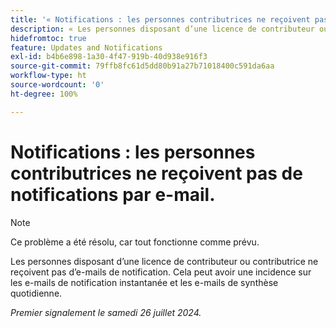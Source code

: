 ```yaml
---
title: '« Notifications : les personnes contributrices ne reçoivent pas de notifications par e-mail. »'
description: « Les personnes disposant d’une licence de contributeur ou contributrice ne reçoivent pas d’e-mails de notification. » Cela peut avoir une incidence sur les e-mails de notification instantanée et les e-mails de synthèse quotidienne.  »
hidefromtoc: true
feature: Updates and Notifications
exl-id: b4b6e898-1a30-4f47-919b-40d938e916f3
source-git-commit: 79ffb8fc61d5dd80b91a27b71018400c591da6aa
workflow-type: ht
source-wordcount: '0'
ht-degree: 100%

---
```


# Notifications : les personnes contributrices ne reçoivent pas de notifications par e-mail.

>[!NOTE]
>
>Ce problème a été résolu, car tout fonctionne comme prévu.

Les personnes disposant d’une licence de contributeur ou contributrice ne reçoivent pas d’e-mails de notification. Cela peut avoir une incidence sur les e-mails de notification instantanée et les e-mails de synthèse quotidienne.

_Premier signalement le samedi 26 juillet 2024._
